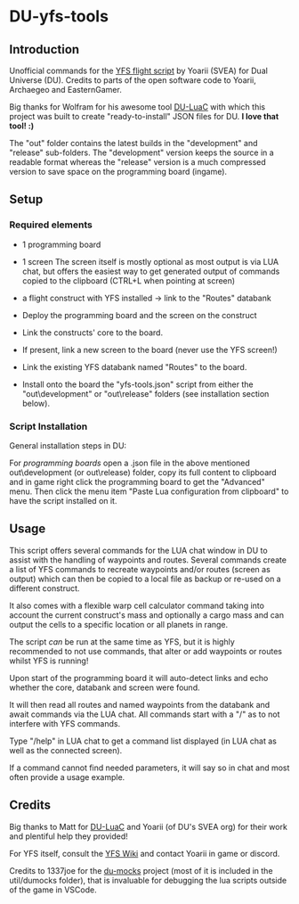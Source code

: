 # DU-yfs-tools

## Introduction

Unofficial commands for the [YFS flight script](https://github.com/PerMalmberg/du-yfs-wiki) by Yoarii (SVEA) for Dual Universe (DU).
Credits to parts of the open software code to Yoarii, Archaegeo and EasternGamer.

Big thanks for Wolfram for his awesome tool [DU-LuaC](https://github.com/wolfe-labs/DU-LuaC)
with which this project was built to create "ready-to-install" JSON files for DU.
**I love that tool! :)**

The "out" folder contains the latest builds in the "development"
and "release" sub-folders. The "development" version keeps the source
in a readable format whereas the "release" version is a much compressed
version to save space on the programming board (ingame).

## Setup

### Required elements

- 1 programming board
- 1 screen
The screen itself is mostly optional as most output is via LUA chat, but offers
the easiest way to get generated output of commands copied to the clipboard
(CTRL+L when pointing at screen)
- a flight construct with YFS installed -> link to the "Routes" databank

- Deploy the programming board and the screen on the construct
- Link the constructs' core to the board.
- If present, link a new screen to the board (never use the YFS screen!)
- Link the existing YFS databank named "Routes" to the board.
- Install onto the board the "yfs-tools.json" script from either
the "out\development" or "out\release" folders (see installation section below).

### Script Installation

General installation steps in DU:

For *programming boards* open a .json file in the above mentioned out\development
(or out\release) folder, copy its full content to clipboard and in game right
click the programming board to get the "Advanced" menu. Then click the menu item
"Paste Lua configuration from clipboard" to have the script installed on it.

## Usage

This script offers several commands for the LUA chat window in DU to
assist with the handling of waypoints and routes. Several commands
create a list of YFS commands to recreate waypoints and/or routes
(screen as output) which can then be copied to a local file as backup
or re-used on a different construct.

It also comes with a flexible warp cell calculator command taking into
account the current construct's mass and optionally a cargo mass
and can output the cells to a specific location or all planets in range.

The script *can* be run at the same time as YFS, but it is highly
recommended to not use commands, that alter or add waypoints or
routes whilst YFS is running!

Upon start of the programming board it will auto-detect links and
echo whether the core, databank and screen were found.

It will then read all routes and named waypoints from the databank
and await commands via the LUA chat. All commands start with a "/"
as to not interfere with YFS commands.

Type "/help" in LUA chat to get a command list displayed (in LUA chat
as well as the connected screen).

If a command cannot find needed parameters, it will say so in chat
and most often provide a usage example.

## Credits

Big thanks to Matt for [DU-LuaC](https://github.com/wolfe-labs/DU-LuaC) and
Yoarii (of DU's SVEA org) for their work and plentiful help they provided!

For YFS itself, consult the [YFS Wiki](https://github.com/PerMalmberg/du-yfs-wiki)
and contact Yoarii in game or discord.

Credits to 1337joe for the [du-mocks](https://github.com/1337joe/du-mocks) project
(most of it is included in the util/dumocks folder), that is invaluable for
debugging the lua scripts outside of the game in VSCode.

